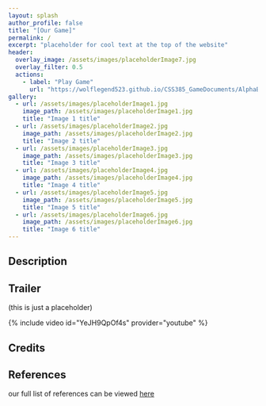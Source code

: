 ```yaml
---
layout: splash
author_profile: false
title: "[Our Game]"
permalink: /
excerpt: "placeholder for cool text at the top of the website"
header:
  overlay_image: /assets/images/placeholderImage7.jpg
  overlay_filter: 0.5
  actions:
    - label: "Play Game"
      url: "https://wolflegend523.github.io/CSS385_GameDocuments/AlphaBuild/"
gallery:
  - url: /assets/images/placeholderImage1.jpg
    image_path: /assets/images/placeholderImage1.jpg
    title: "Image 1 title"
  - url: /assets/images/placeholderImage2.jpg
    image_path: /assets/images/placeholderImage2.jpg
    title: "Image 2 title"
  - url: /assets/images/placeholderImage3.jpg
    image_path: /assets/images/placeholderImage3.jpg
    title: "Image 3 title"
  - url: /assets/images/placeholderImage4.jpg
    image_path: /assets/images/placeholderImage4.jpg
    title: "Image 4 title"
  - url: /assets/images/placeholderImage5.jpg
    image_path: /assets/images/placeholderImage5.jpg
    title: "Image 5 title"
  - url: /assets/images/placeholderImage6.jpg
    image_path: /assets/images/placeholderImage6.jpg
    title: "Image 6 title"
---
```


## Description


## Trailer 
(this is just a placeholder)

{% include video id="YeJH9QpOf4s" provider="youtube" %}


## Credits


## References

our full list of references can be viewed [here](https://wolflegend523.github.io/CSS385_GameDocuments/references/) 





